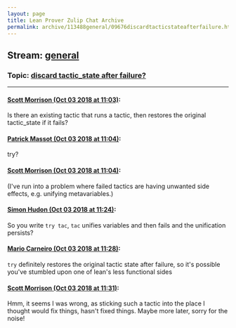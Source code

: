 ```yaml
---
layout: page
title: Lean Prover Zulip Chat Archive 
permalink: archive/113488general/09676discardtacticstateafterfailure.html
---
```


## Stream: [general](index.html)
### Topic: [discard tactic_state after failure?](09676discardtacticstateafterfailure.html)

---

#### [Scott Morrison (Oct 03 2018 at 11:03)](https://leanprover.zulipchat.com/#narrow/stream/113488-general/topic/discard%20tactic_state%20after%20failure%3F/near/135090187):
Is there an existing tactic that runs a tactic, then restores the original tactic_state if it fails?

#### [Patrick Massot (Oct 03 2018 at 11:04)](https://leanprover.zulipchat.com/#narrow/stream/113488-general/topic/discard%20tactic_state%20after%20failure%3F/near/135090200):
try?

#### [Scott Morrison (Oct 03 2018 at 11:04)](https://leanprover.zulipchat.com/#narrow/stream/113488-general/topic/discard%20tactic_state%20after%20failure%3F/near/135090235):
(I've run into a problem where failed tactics are having unwanted side effects, e.g. unifying metavariables.)

#### [Simon Hudon (Oct 03 2018 at 11:24)](https://leanprover.zulipchat.com/#narrow/stream/113488-general/topic/discard%20tactic_state%20after%20failure%3F/near/135091267):
So you write `try tac`, `tac` unifies variables and then fails and the unification persists?

#### [Mario Carneiro (Oct 03 2018 at 11:28)](https://leanprover.zulipchat.com/#narrow/stream/113488-general/topic/discard%20tactic_state%20after%20failure%3F/near/135091455):
`try` definitely restores the original tactic state after failure, so it's possible you've stumbled upon one of lean's less functional sides

#### [Scott Morrison (Oct 03 2018 at 11:31)](https://leanprover.zulipchat.com/#narrow/stream/113488-general/topic/discard%20tactic_state%20after%20failure%3F/near/135091563):
Hmm, it seems I was wrong, as sticking such a tactic into the place I thought would fix things, hasn't fixed things. Maybe more later, sorry for the noise!

